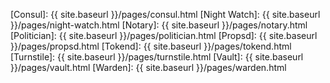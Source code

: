 <!-- Service Pages -->
[Consul]: {{ site.baseurl }}/pages/consul.html
[Night Watch]: {{ site.baseurl }}/pages/night-watch.html
[Notary]: {{ site.baseurl }}/pages/notary.html
[Politician]: {{ site.baseurl }}/pages/politician.html
[Propsd]: {{ site.baseurl }}/pages/propsd.html
[Tokend]: {{ site.baseurl }}/pages/tokend.html
[Turnstile]: {{ site.baseurl }}/pages/turnstile.html
[Vault]: {{ site.baseurl }}/pages/vault.html
[Warden]: {{ site.baseurl }}/pages/warden.html

<!-- Consul -->
[consul datacenters]: https://www.consul.io/docs/guides/datacenters.html
[consul locking]: https://www.consul.io/docs/guides/leader-election.html

<!-- Vault -->
[vault secret backends]: https://www.vaultproject.io/docs/secrets/index.html
[vault storage backends]: https://www.vaultproject.io/docs/config/index.html#consul
[vault auth backends]: https://www.vaultproject.io/docs/auth/index.html
